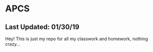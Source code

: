 # APCS

Last Updated: 01/30/19
------------------------------------------------------------------------------------------------------------------------------------------
Hey! This is just my repo for all my classwork and homework, nothing crazy...
